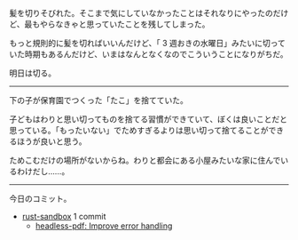 髪を切りそびれた。そこまで気にしていなかったことはそれなりにやったのだけど、最もやらなきゃと思っていたことを残してしまった。

もっと規則的に髪を切ればいいんだけど、「 3 週おきの水曜日」みたいに切っていた時期もあるんだけど、いまはなんとなくなのでこういうことになりがちだ。

明日は切る。

---

下の子が保育園でつくった「たこ」を捨てていた。

子どもはわりと思い切ってものを捨てる習慣ができていて、ぼくは良いことだと思っている。「もったいない」でためすぎるよりは思い切って捨てることができるほうが良いと思う。

ためこむだけの場所がないからね。わりと都会にある小屋みたいな家に住んでいるわけだし……。

---

今日のコミット。

- [rust-sandbox](https://github.com/bouzuya/rust-sandbox) 1 commit
  - [headless-pdf: Improve error handling](https://github.com/bouzuya/rust-sandbox/commit/42f052b0891a332cb3c55d044837ba25db6da950)

